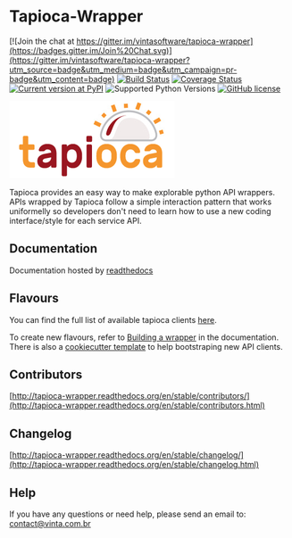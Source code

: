 # Tapioca-Wrapper

[![Join the chat at https://gitter.im/vintasoftware/tapioca-wrapper](https://badges.gitter.im/Join%20Chat.svg)](https://gitter.im/vintasoftware/tapioca-wrapper?utm_source=badge&utm_medium=badge&utm_campaign=pr-badge&utm_content=badge)
[![Build Status](https://travis-ci.org/vintasoftware/tapioca-wrapper.svg?branch=master)](https://travis-ci.org/vintasoftware/tapioca-wrapper)
[![Coverage Status](https://coveralls.io/repos/vintasoftware/tapioca-wrapper/badge.svg?branch=master&service=github)](https://coveralls.io/github/vintasoftware/tapioca-wrapper?branch=master)
[![Current version at PyPI](https://img.shields.io/pypi/v/tapioca-wrapper.svg)](https://pypi.python.org/pypi/tapioca-wrapper)
![Supported Python Versions](https://img.shields.io/pypi/pyversions/tapioca-wrapper.svg)
[![GitHub license](https://img.shields.io/badge/license-MIT-blue.svg)](https://raw.githubusercontent.com/vintasoftware/tapioca-wrapper/master/LICENSE)

![](docs/static/logo.png)

Tapioca provides an easy way to make explorable python API wrappers.
APIs wrapped by Tapioca follow a simple interaction pattern that works uniformelly so developers don't need to learn how to use a new coding interface/style for each service API.


## Documentation

Documentation hosted by [readthedocs](http://tapioca-wrapper.readthedocs.org/)

## Flavours

You can find the full list of available tapioca clients [here](http://tapioca-wrapper.readthedocs.org/en/stable/flavours.html).

To create new flavours, refer to [Building a wrapper](http://tapioca-wrapper.readthedocs.org/en/stable/buildingawrapper.html) in the documentation. There is also a [cookiecutter template](https://github.com/vintasoftware/cookiecutter-tapioca) to help bootstraping new API clients.

## Contributors

[http://tapioca-wrapper.readthedocs.org/en/stable/contributors/](http://tapioca-wrapper.readthedocs.org/en/stable/contributors.html)

## Changelog

[http://tapioca-wrapper.readthedocs.org/en/stable/changelog/](http://tapioca-wrapper.readthedocs.org/en/stable/changelog.html)

## Help

If you have any questions or need help, please send an email to: contact@vinta.com.br
